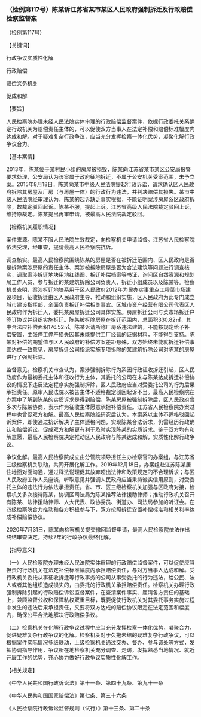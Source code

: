 ### （检例第117号）陈某诉江苏省某市某区人民政府强制拆迁及行政赔偿检察监督案
（检例第117号）

【关键词】

行政争议实质性化解

行政赔偿

赔偿义务机关

促成和解

【要旨】

人民检察院办理未经人民法院实体审理的行政赔偿监督案件，依据行政委托关系确定行政机关为赔偿责任主体的，可以促使双方当事人在法定补偿和赔偿标准幅度内达成和解。对于疑难复杂行政争议，应当充分发挥检察一体化优势，凝聚化解行政争议合力。

【基本案情】

2013年，陈某位于某村民小组的房屋被损毁，陈某向江苏省某市某区公安局报警要求处理，公安局认为该案属于政府征地拆迁，不属于公安机关受案范围，未予立案。2015年8月18日，陈某向某市中级人民法院提起行政诉讼，请求确认区人民政府拆除其房屋及厂房（与房屋一体）的行政行为违法，并判决赔偿其损失。某市中级人民法院经审理认为，陈某的起诉缺乏事实根据，不能证明案涉房屋系区政府拆除，故裁定驳回起诉。陈某不服，提起上诉。江苏省高级人民法院裁定驳回上诉，维持原裁定。陈某提出再审申请，被最高人民法院裁定驳回。

【检察机关履职情况】

案件来源。陈某不服人民法院生效裁定，向检察机关申请监督。江苏省人民检察院依法受理，经审查，提请最高人民检察院抗诉。

调查核实。最高人民检察院围绕陈某的房屋是否在被拆迁范围内、区人民政府是否是拆除案涉房屋的责任主体、案涉被拆除房屋是否为合法建筑等问题进行调查核实，调取案涉拆迁地块用地红线图、拆迁补偿档案等书证，询问区自然资源和规划局工作人员、参与拆迁的某建筑拆除公司负责人、拆迁小组成员以及陈某等。检察机关查明，案涉拆迁地块系用于区人民政府2012年为民办实事重点工程菜市场建设项目，征收拆迁由区人民政府主导、推动和组织实施，区人民政府为此专门成立城市建设指挥部，全面负责拆迁补偿相关事宜。区城市资产经营有限公司代表区人民政府作为拆迁人，委托某房屋拆迁公司具体实施。房屋拆迁公司与菜市场拆迁户签订协议并组织实施拆迁。陈某被拆除房屋在拆迁范围内，总面积330.82㎡，其中合法应补偿面积176.52㎡。陈某诉请所称厂房系违法建筑，不能按规定给予补偿安置，主张停工停产损失因其未能提供工厂经营的证据材料，不能得到支持。陈某对补偿的期望值与区人民政府的补偿方案差距悬殊，双方始终未能就拆迁补偿事宜达成一致意见，房屋拆迁公司指派实施专项拆除的某建筑拆除公司对陈某的房屋进行了强制拆除。

监督意见。检察机关审查认为，案涉强制拆除行为系因行政征收拆迁引起，区人民政府作为最初委托主体和征收行为主体，其委托的公司在未与陈某达成拆迁补偿协议的情况下违反法定程序实施强制拆除，区人民政府应当对受委托公司的行为后果承担责任。原审人民法院以被告主体不适格裁定驳回起诉不当。最高人民检察院在办案中了解到陈某的实质诉求是得到赔偿，陈某房屋被强制拆除后，区人民政府曾多次与陈某协商，表示作为征收主体愿意承担补偿责任。江苏省人民检察院办案过程中也曾促双方和解。最高人民检察院经研究后认为，本案系以主体不适格驳回起诉案件，即使通过抗诉解决了主体适格问题，实现陈某合法诉求，仍需经历行政确认和赔偿诉讼，促成双方和解更有利于及时实现陈某的实质诉求。鉴于双方均有和解意愿，最高人民检察院决定推动区人民政府与陈某达成和解，实质性化解行政争议。

争议化解。最高人民检察院成立由分管院领导担任主办检察官的办案组，与江苏省三级检察机关联动，共同开展化解工作。2019年12月18日，办案组赴江苏陈某居住地面对面沟通，通过释法说理促其放弃超出法律和政策规定的不合理诉求；与区人民政府工作人员座谈，听取意见并强调人民政府应当秉持诚实信用原则，对受委托主体的违法行为依法承担责任。省、市、区三级检察机关加强与区政府对接，检察机关多次接待陈某，协调区司法局为陈某推荐法律援助律师；推动行政机关召开有陈某、法律援助律师、人大代表、政协委员、街道办、司法局参加的听证会。在四级检察院合力推动和各方积极参与下，双方按照拆迁安置补偿标准和相关利率达成补偿赔偿协议。

2020年7月31日，陈某向检察机关提交撤回监督申请，最高人民检察院依法作出终结审查决定。持续7年的行政争议最终化解。

【指导意义】

（一）人民检察院办理未经人民法院实体审理的行政赔偿监督案件，可以促使应当担责的行政机关在法定补偿标准幅度内承担赔偿责任，与对方当事人达成和解。受行政机关委托从事征收拆迁等行政事务的公司从事受委托的行为违法，给公民、法人或者其他组织造成损失的，由委托的行政机关承担赔偿责任。检察机关办理行政强制拆除引起的行政赔偿诉讼监督案件，在查清案件事实、厘清各方责任的基础上，兼顾监督公权和保障私权双重目标，既要促使行政机关对其委托事务实施过程中发生的违法后果承担责任，又要将双方达成的赔偿协议限定在法定范围和幅度内，确保公平合法地解决行政赔偿争议。

（二）检察机关在化解行政争议过程中应当充分发挥检察一体化优势，凝聚合力，促进疑难复杂行政争议的化解。检察机关对于久拖未结的疑难复杂行政争议，可以根据案件实际情况多级联动，上级检察机关通过交办、督办、参与调处等方式，发挥协调指导作用，争议所在地检察机关充分调查、走访，发挥熟悉当地情况、就近开展工作的优势，齐心协力做好行政争议实质性化解工作。

【相关规定】

《中华人民共和国行政诉讼法》第十一条、第四十九条、第九十一条

《中华人民共和国国家赔偿法》第七条、第三十六条

《人民检察院行政诉讼监督规则（试行）》第十三条、第二十条
